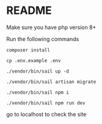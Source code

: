 # README

Make sure you have php version 8+

Run the following commands

`composer install`

`cp .env.example .env`

`./vendor/bin/sail up -d`

`./vendor/bin/sail artisan migrate`

`./vendor/bin/sail npm i`

`./vendor/bin/sail npm run dev`

go to localhost to check the site


